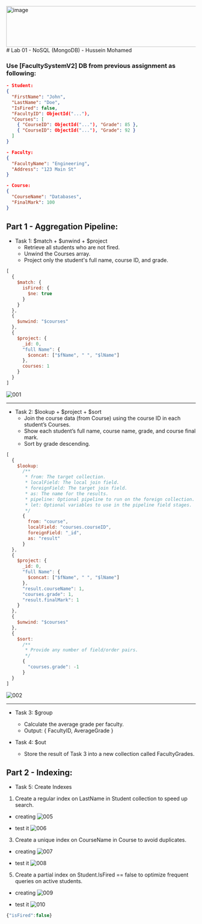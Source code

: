 <img width="1457" height="109" alt="image" src="https://github.com/user-attachments/assets/971c7313-f3ba-46b9-8b4f-3ef324378066" /># Lab 01 - NoSQL (MongoDB) - Hussein Mohamed
### Use [FacultySystemV2] DB from previous assignment as following:
```json
- Student: 
{
  "FirstName": "John",
  "LastName": "Doe",
  "IsFired": false,
  "FacultyID": ObjectId("..."),
  "Courses": [
    { "CourseID": ObjectId("..."), "Grade": 85 },
    { "CourseID": ObjectId("..."), "Grade": 92 }
  ]
}

- Faculty:
{
  "FacultyName": "Engineering",
  "Address": "123 Main St"
}

- Course:
{
  "CourseName": "Databases",
  "FinalMark": 100
}
```
## Part 1 - Aggregation Pipeline:
- Task 1: $match + $unwind + $project
  - Retrieve all students who are not fired.
  - Unwind the Courses array.
  - Project only the student's full name, course ID, and grade.
```javascript
[
  {
    $match: {
      isFired: {
        $ne: true
      }
    }
  },
  {
    $unwind: "$courses"
  },
  {
    $project: {
      _id: 0,
      "full Name": {
        $concat: ["$fName", " ", "$lName"]
      },
      courses: 1
    }
  }
]
```
![001](imgs/001.png)


---
- Task 2: $lookup + $project + $sort
  - Join the course data (from Course) using the course ID in each student’s Courses.
  - Show each student’s full name, course name, grade, and course final mark.
  - Sort by grade descending.

```javascript
[
  {
    $lookup:
      /**
       * from: The target collection.
       * localField: The local join field.
       * foreignField: The target join field.
       * as: The name for the results.
       * pipeline: Optional pipeline to run on the foreign collection.
       * let: Optional variables to use in the pipeline field stages.
       */
      {
        from: "course",
        localField: "courses.courseID",
        foreignField: "_id",
        as: "result"
      }
  },
  {
    $project: {
      _id: 0,
      "full Name": {
        $concat: ["$fName", " ", "$lName"]
      },
      "result.courseName": 1,
      "courses.grade": 1,
      "result.finalMark": 1
    }
  },
  {
    $unwind: "$courses"
  },
  {
    $sort:
      /**
       * Provide any number of field/order pairs.
       */
      {
        "courses.grade": -1
      }
  }
]
```
![002](imgs/002.png)

---

- Task 3: $group
  - Calculate the average grade per faculty.
  - Output: { FacultyID, AverageGrade }

- Task 4: $out
  - Store the result of Task 3 into a new collection called FacultyGrades.

## Part 2 - Indexing:
- Task 5: Create Indexes
1. Create a regular index on LastName in Student collection to speed up search.
- creating
![005](imgs/005.png)

- test it 
![006](imgs/006.png)

3. Create a unique index on CourseName in Course to avoid duplicates.
- creating
![007](imgs/007.png)

- test it
![008](imgs/008.png)


5. Create a partial index on Student.IsFired == false to optimize frequent queries on active students.
- creating
![009](imgs/009.png)

- test it 
![010](imgs/010.png)
```javascript
{"isFired":false}
```
